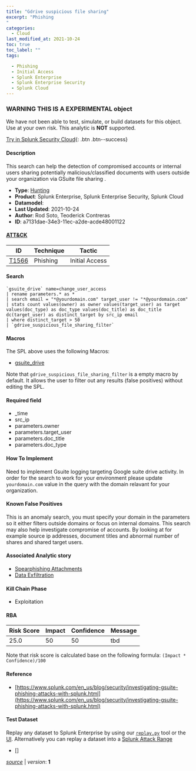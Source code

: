 ```yaml
---
title: "Gdrive suspicious file sharing"
excerpt: "Phishing
"
categories:
  - Cloud
last_modified_at: 2021-10-24
toc: true
toc_label: ""
tags:

  - Phishing
  - Initial Access
  - Splunk Enterprise
  - Splunk Enterprise Security
  - Splunk Cloud
---
```


###  WARNING THIS IS A EXPERIMENTAL object
We have not been able to test, simulate, or build datasets for this object. Use at your own risk. This analytic is **NOT** supported.


[Try in Splunk Security Cloud](https://www.splunk.com/en_us/cyber-security.html){: .btn .btn--success}

#### Description

This search can help the detection of compromised accounts or internal users sharing potentially malicious/classified documents with users outside your organization via GSuite file sharing .

- **Type**: [Hunting](https://github.com/splunk/security_content/wiki/object-Analytic-Types)
- **Product**: Splunk Enterprise, Splunk Enterprise Security, Splunk Cloud
- **Datamodel**: 
- **Last Updated**: 2021-10-24
- **Author**: Rod Soto, Teoderick Contreras
- **ID**: a7131dae-34e3-11ec-a2de-acde48001122


#### [ATT&CK](https://attack.mitre.org/)

| ID             | Technique        |  Tactic             |
| -------------- | ---------------- |-------------------- |
| [T1566](https://attack.mitre.org/techniques/T1566/) | Phishing | Initial Access |

#### Search

```
`gsuite_drive` name=change_user_access 
| rename parameters.* as * 
| search email = "*@yourdomain.com" target_user != "*@yourdomain.com" 
| stats count values(owner) as owner values(target_user) as target values(doc_type) as doc_type values(doc_title) as doc_title dc(target_user) as distinct_target by src_ip email 
| where distinct_target > 50 
| `gdrive_suspicious_file_sharing_filter`
```

#### Macros
The SPL above uses the following Macros:
* [gsuite_drive](https://github.com/splunk/security_content/blob/develop/macros/gsuite_drive.yml)

Note that `gdrive_suspicious_file_sharing_filter` is a empty macro by default. It allows the user to filter out any results (false positives) without editing the SPL.

#### Required field
* _time
* src_ip
* parameters.owner
* parameters.target_user
* parameters.doc_title
* parameters.doc_type


#### How To Implement
Need to implement Gsuite logging targeting Google suite drive activity. In order for the search to work for your environment please update `yourdomain.com` value in the query with the domain relavant for your organization.

#### Known False Positives
This is an anomaly search, you must specify your domain in the parameters so it either filters outside domains or focus on internal domains. This search may also help investigate compromise of accounts. By looking at for example source ip addresses, document titles and abnormal number of shares and shared target users.

#### Associated Analytic story
* [Spearphishing Attachments](/stories/spearphishing_attachments)
* [Data Exfiltration](/stories/data_exfiltration)


#### Kill Chain Phase
* Exploitation



#### RBA

| Risk Score  | Impact      | Confidence   | Message      |
| ----------- | ----------- |--------------|--------------|
| 25.0 | 50 | 50 | tbd |


Note that risk score is calculated base on the following formula: `(Impact * Confidence)/100`



#### Reference

* [https://www.splunk.com/en_us/blog/security/investigating-gsuite-phishing-attacks-with-splunk.html](https://www.splunk.com/en_us/blog/security/investigating-gsuite-phishing-attacks-with-splunk.html)



#### Test Dataset
Replay any dataset to Splunk Enterprise by using our [`replay.py`](https://github.com/splunk/attack_data#using-replaypy) tool or the [UI](https://github.com/splunk/attack_data#using-ui).
Alternatively you can replay a dataset into a [Splunk Attack Range](https://github.com/splunk/attack_range#replay-dumps-into-attack-range-splunk-server)


* [[]]([])



[*source*](https://github.com/splunk/security_content/tree/develop/detections/experimental/cloud/gdrive_suspicious_file_sharing.yml) \| *version*: **1**